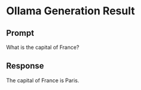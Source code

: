 # Ollama Generation Result

## Prompt

What is the capital of France?
## Response

 The capital of France is Paris.
